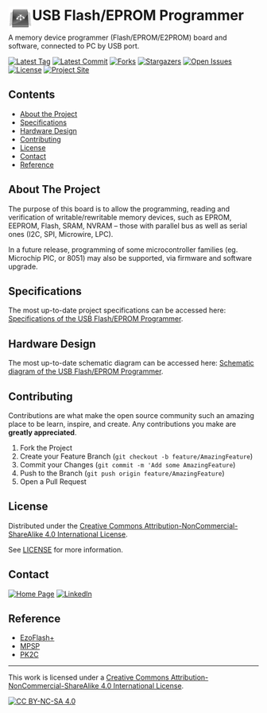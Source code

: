 # <img align="left" src="/images/icon.png" alt="usbflashprog" title="usbflashprog">USB Flash/EPROM Programmer
A memory device programmer (Flash/EPROM/E2PROM) board and software, connected to PC by USB port.

[![Latest Tag][tag-shield]][tag-url]
[![Latest Commit][commit-shield]][commit-url]
[![Forks][forks-shield]][forks-url]
[![Stargazers][stars-shield]][stars-url]
[![Open Issues][issues-shield]][issues-url]
[![License][license-shield]][license-url]
[![Project Site][site-shield]][site-url]

## Contents

* [About the Project](#about-the-project)
* [Specifications](#specifications)
* [Hardware Design](#hardware-design)
* [Contributing](#contributing)
* [License](#license)
* [Contact](#contact)
* [Reference](#reference)

## About The Project

The purpose of this board is to allow the programming, reading and verification of writable/rewritable memory devices, such as EPROM, EEPROM, Flash, SRAM, NVRAM – those with parallel bus as well as serial ones (I2C, SPI, Microwire, LPC).

In a future release, programming of some microcontroller families (eg. Microchip PIC, or 8051) may also be supported, via firmware and software upgrade.

## Specifications

The most up-to-date project specifications can be accessed here: [Specifications of the USB Flash/EPROM Programmer](https://github.com/robsonsmartins/usbflashprog/blob/main/doc/specs.pdf).

## Hardware Design

The most up-to-date schematic diagram can be accessed here: [Schematic diagram of the USB Flash/EPROM Programmer](https://github.com/robsonsmartins/usbflashprog/blob/main/hardware/usbflashprog_sch.pdf).

## Contributing

Contributions are what make the open source community such an amazing place to be learn, inspire, and create. Any contributions you make are **greatly appreciated**.

1. Fork the Project
2. Create your Feature Branch (`git checkout -b feature/AmazingFeature`)
3. Commit your Changes (`git commit -m 'Add some AmazingFeature`)
4. Push to the Branch (`git push origin feature/AmazingFeature`)
5. Open a Pull Request

## License

Distributed under the [Creative Commons Attribution-NonCommercial-ShareAlike 4.0 International License][cc-by-nc-sa]. 

See [LICENSE](https://github.com/robsonsmartins/usbflashprog/blob/main/LICENSE) for more information.

## Contact

[![Home Page][contact-site-shield]][contact-site-url]
[![LinkedIn][contact-linkedin-shield]][contact-linkedin-url]

## Reference
* [EzoFlash+](http://www.ezoflash.com/)
* [MPSP](https://mpsp.robsonmartins.com)
* [PK2C](https://pk2c.robsonmartins.com)

---

This work is licensed under a
[Creative Commons Attribution-NonCommercial-ShareAlike 4.0 International License][cc-by-nc-sa].

[![CC BY-NC-SA 4.0][cc-by-nc-sa-image]][cc-by-nc-sa]

[cc-by-nc-sa]: http://creativecommons.org/licenses/by-nc-sa/4.0/
[cc-by-nc-sa-image]: https://licensebuttons.net/l/by-nc-sa/4.0/88x31.png

[tag-shield]: https://img.shields.io/github/v/tag/robsonsmartins/usbflashprog?style=plastic
[tag-url]: https://github.com/robsonsmartins/usbflashprog/tags
[commit-shield]: https://img.shields.io/github/last-commit/robsonsmartins/usbflashprog?style=plastic
[commit-url]: https://github.com/robsonsmartins/usbflashprog/graphs/commit-activity
[forks-shield]: https://img.shields.io/github/forks/robsonsmartins/usbflashprog?style=plastic
[forks-url]: https://github.com/robsonsmartins/usbflashprog/network/members
[stars-shield]: https://img.shields.io/github/stars/robsonsmartins/usbflashprog?style=plastic
[stars-url]: https://github.com/robsonsmartins/usbflashprog/stargazers
[issues-shield]: https://img.shields.io/github/issues/robsonsmartins/usbflashprog?style=plastic
[issues-url]: https://github.com/robsonsmartins/usbflashprog/issues
[license-shield]: https://img.shields.io/badge/License-CC%20BY--NC--SA%204.0-lightgrey.svg?style=plastic
[license-url]: https://github.com/robsonsmartins/usbflashprog/blob/master/LICENSE
[site-shield]: https://img.shields.io/badge/project%20site-usbflashprog-orange?style=plastic
[site-url]: https://usbflashprog.robsonmartins.com

[contact-site-shield]: https://img.shields.io/badge/Home%20Page-robsonmartins.com-green?style=plastic
[contact-site-url]: https://www.robsonmartins.com
[contact-linkedin-shield]: https://img.shields.io/badge/LinkedIn-robsonmartins-blue?style=plastic
[contact-linkedin-url]: https://www.linkedin.com/in/robsonmartins/
